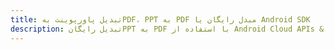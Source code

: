 ---title: تبدیل پاورپوینت بهPDF، PPT به PDF مبدل رایگان یا Android SDKdescription: تبدیل رایگانPPT به PDF با استفاده از Android Cloud APIs & SDK. همچنین اسناد Microsoft PowerPoint را در Cloud ایجاد، ویرایش و رندر کنید.---